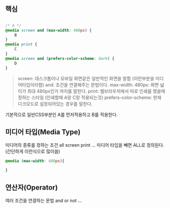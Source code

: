 ## 핵심
```CSS

/* A */
@media screen and (max-width: 480px) {
	B
}
@media print {
	C
}
@media screen and (prefers-color-scheme: dark) {
	D
}
```
> screen: 데스크톱이나 모바일 화면같은 일반적인 화면을 말함 (이런부분을 미디어타입이라함)
> and: 조건을 연결해주는 문법이다.
> max-width: 480px: 화면 넓이가 최대 480px인거 까지를 말한다.
> print: 웹브라우저에서 따로 인쇄를 했을때 정하는 스타일 (인쇄할때 A랑 C랑 적용되는것)
> prefers-color-scheme: 현재 다크모드로 설정되어있는 경우를 말한다.

기본적으로 일반CSS부분인 A를 먼저적용하고 B를 적용한다.

## 미디어 타입(Media Type)
미디어의 종류를 정하는 조건
all screen print ...
미디어 타입을 빼면 ALL로 정의된다. (간단하게 이런식으로 많이씀)
```CSS
@media (max-width: 480px){

}
```

## 연산자(Operator)
여러 조건을 연결하는 문법
and or not ...
